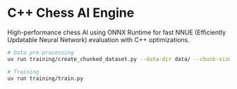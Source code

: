 # C++ Chess AI Engine

High-performance chess AI using ONNX Runtime for fast NNUE (Efficiently Updatable Neural Network) evaluation with C++ optimizations.

```bash
# Data pre-processing
uv run training/create_chunked_dataset.py --data-dir data/ --chunk-size 1000000 --output-dir chunked_dataset/

# Training
uv run training/train.py
```
